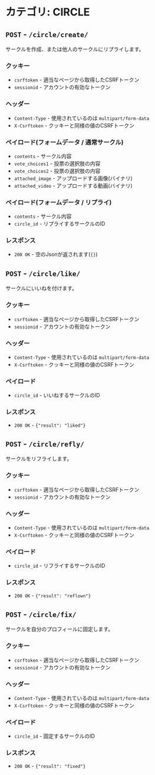 # カテゴリ: CIRCLE

## `POST` - `/circle/create/`
サークルを作成、または他人のサークルにリプライします。
### クッキー
- `csrftoken` - 適当なページから取得したCSRFトークン
- `sessionid` - アカウントの有効なトークン
### ヘッダー
- `Content-Type` - 使用されているのは `multipart/form-data`
- `X-Csrftoken` - クッキーと同様の値のCSRFトークン
### ペイロード(フォームデータ / 通常サークル)
- `contents` - サークル内容
- `vote_choices1` - 投票の選択肢の内容
- `vote_choices2` - 投票の選択肢の内容
- `attached_image` - アップロードする画像(バイナリ)
- `attached_video` - アップロードする動画(バイナリ)
### ペイロード(フォームデータ / リプライ)
- `contents` - サークル内容
- `circle_id` - リプライするサークルのID
### レスポンス
- `200 OK` - 空のJsonが返されます(`{}`)

## `POST` - `/circle/like/`
サークルにいいねを付けます。
### クッキー
- `csrftoken` - 適当なページから取得したCSRFトークン
- `sessionid` - アカウントの有効なトークン
### ヘッダー
- `Content-Type` - 使用されているのは `multipart/form-data`
- `X-Csrftoken` - クッキーと同様の値のCSRFトークン
### ペイロード
- `circle_id` - いいねするサークルのID
### レスポンス
- `200 OK` - `{"result": "liked"}`

## `POST` - `/circle/refly/`
サークルをリフライします。
### クッキー
- `csrftoken` - 適当なページから取得したCSRFトークン
- `sessionid` - アカウントの有効なトークン
### ヘッダー
- `Content-Type` - 使用されているのは `multipart/form-data`
- `X-Csrftoken` - クッキーと同様の値のCSRFトークン
### ペイロード
- `circle_id` - リフライするサークルのID
### レスポンス
- `200 OK` - `{"result": "reflown"}`

## `POST` - `/circle/fix/`
サークルを自分のプロフィールに固定します。
### クッキー
- `csrftoken` - 適当なページから取得したCSRFトークン
- `sessionid` - アカウントの有効なトークン
### ヘッダー
- `Content-Type` - 使用されているのは `multipart/form-data`
- `X-Csrftoken` - クッキーと同様の値のCSRFトークン
### ペイロード
- `circle_id` - 固定するサークルのID
### レスポンス
- `200 OK` - `{"result": "fixed"}`